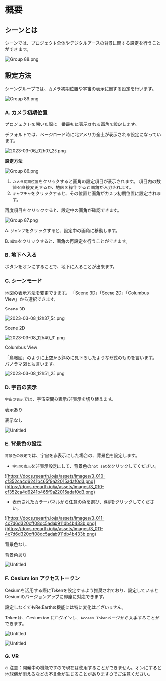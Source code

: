 # 概要

## シーンとは

シーンでは、プロジェクト全体やデジタルアースの背景に関する設定を行うことができます。

![Group 88.png](%E6%A6%82%E8%A6%81%20668c6109e8c14764807a3bc38d81f7cc/Group_88.png)

## 設定方法

シーングループでは、カメラ初期位置や宇宙の表示に関する設定を行います。

![Group 89.png](%E6%A6%82%E8%A6%81%20668c6109e8c14764807a3bc38d81f7cc/Group_89.png)

### **A. カメラ初期位置**

プロジェクトを開いた際に一番最初に表示される画角を設定します。

デフォルトでは、ページロード時に北アメリカ全土が表示される設定になっています。

![2023-03-06_02h07_26.png](%E6%A6%82%E8%A6%81%20668c6109e8c14764807a3bc38d81f7cc/2023-03-06_02h07_26.png)


**設定方法**

![Group 86.png](%E6%A6%82%E8%A6%81%20668c6109e8c14764807a3bc38d81f7cc/Group_86.png)

1. `カメラ初期位置`をクリックすると画角の設定項目が表示されます。
項目内の数値を直接変更するか、地図を操作すると画角が入力されます。
2. `キャプチャ`をクリックすると、その位置と画角がカメラ初期位置に設定されます。

再度項目をクリックすると、設定中の画角が確認できます。

![Group 87.png](%E6%A6%82%E8%A6%81%20668c6109e8c14764807a3bc38d81f7cc/Group_87.png)

A. `ジャンプ`をクリックすると、設定中の画角に移動します。

B. `編集`をクリックすると、画角の再設定を行うことができます。

### **B. 地下へ入る**

ボタンをオンにすることで、地下に入ることが出来ます。

### C. シーンモード[](https://docs.reearth.io/ja/user-manual/scene/set-up-scene-group-properties#%E5%AE%87%E5%AE%99%E3%81%AE%E8%A1%A8%E7%A4%BA)

地図の表示方法を変更できます。
「Scene 3D」「Scene 2D」「Columbus View」から選択できます。

Scene 3D

![2023-03-08_12h37_54.png](%E6%A6%82%E8%A6%81%20668c6109e8c14764807a3bc38d81f7cc/2023-03-08_12h37_54.png)


Scene 2D

![2023-03-08_12h40_31.png](%E6%A6%82%E8%A6%81%20668c6109e8c14764807a3bc38d81f7cc/2023-03-08_12h40_31.png)


Columbus View

「鳥瞰図」のように上空から斜めに見下ろしたような形式のものを言います。
パノラマ図とも言います。

![2023-03-08_12h51_25.png](%E6%A6%82%E8%A6%81%20668c6109e8c14764807a3bc38d81f7cc/2023-03-08_12h51_25.png)


### D. 宇宙の表示

`宇宙の表示`では、宇宙空間の表示/非表示を切り替えます。

表示あり

表示なし

![Untitled](%E6%A6%82%E8%A6%81%20668c6109e8c14764807a3bc38d81f7cc/Untitled.png)



### E. 背景色の設定[](https://docs.reearth.io/ja/user-manual/scene/set-up-scene-group-properties#%E8%83%8C%E6%99%AF%E8%89%B2%E3%81%AE%E8%A8%AD%E5%AE%9A)

`背景色の設定`では、宇宙を非表示にした場合の、背景色を設定します。

- `宇宙の表示`を非表示設定にして、背景色の`not set`をクリックしてください。

![https://docs.reearth.io/ja/assets/images/3_010-cf352ca4d6241b465f9a22015adaf0d3.png](https://docs.reearth.io/ja/assets/images/3_010-cf352ca4d6241b465f9a22015adaf0d3.png)

- 表示されたカラーパネルから任意の色を選び、`保存`をクリックしてください。

![https://docs.reearth.io/ja/assets/images/3_011-4c7d6d320cff08dc5adab911db4b433b.png](https://docs.reearth.io/ja/assets/images/3_011-4c7d6d320cff08dc5adab911db4b433b.png)

背景色なし

背景色あり

![Untitled](%E6%A6%82%E8%A6%81%20668c6109e8c14764807a3bc38d81f7cc/Untitled%201.png)

### F. Cesium ion アクセストークン

Cesiumを活用する際にTokenを設定するよう推奨されており、設定しているとCesiumのバージョンアップに即座に対応できます。

設定しなくてもRe:Earthの機能には特に変化はございません。

Tokenは、Cesium ion にログインし、`Access Token`ページから入手することができます。

![Untitled](%E6%A6%82%E8%A6%81%20668c6109e8c14764807a3bc38d81f7cc/Untitled%202.png)

![Untitled](%E6%A6%82%E8%A6%81%20668c6109e8c14764807a3bc38d81f7cc/Untitled%203.png)

### G. VR

<aside>
🔥 注意：開発中の機能ですので現在は使用することができません。オンにすると地球儀が消えるなどの不具合が生じることがありますのでご注意ください。

</aside>
    
